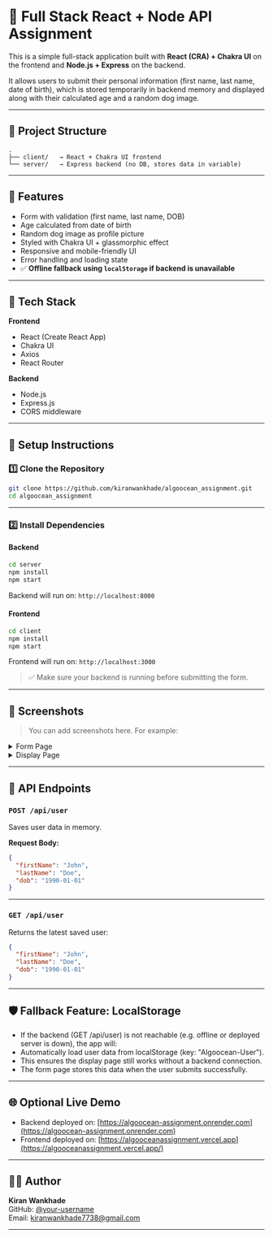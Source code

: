 # 📘 Full Stack React + Node API Assignment

This is a simple full-stack application built with **React (CRA) + Chakra UI** on the frontend and **Node.js + Express** on the backend.

It allows users to submit their personal information (first name, last name, date of birth), which is stored temporarily in backend memory and displayed along with their calculated age and a random dog image.

---

## 📁 Project Structure

```
.
├── client/   → React + Chakra UI frontend
└── server/   → Express backend (no DB, stores data in variable)
```

---

## 🚀 Features

- Form with validation (first name, last name, DOB)
- Age calculated from date of birth
- Random dog image as profile picture
- Styled with Chakra UI + glassmorphic effect
- Responsive and mobile-friendly UI
- Error handling and loading state
- ✅ **Offline fallback using `localStorage` if backend is unavailable**

---

## 🧠 Tech Stack

**Frontend**
- React (Create React App)
- Chakra UI
- Axios
- React Router

**Backend**
- Node.js
- Express.js
- CORS middleware

---

## 🔧 Setup Instructions

### 1️⃣ Clone the Repository
```bash
git clone https://github.com/kiranwankhade/algoocean_assignment.git
cd algoocean_assignment
```

---

### 2️⃣ Install Dependencies

#### Backend
```bash
cd server
npm install
npm start
```

Backend will run on: `http://localhost:8000`

#### Frontend
```bash
cd client
npm install
npm start
```

Frontend will run on: `http://localhost:3000`

> ✅ Make sure your backend is running before submitting the form.

---

## 📸 Screenshots

> You can add screenshots here. For example:

<details>
  <summary>Form Page</summary>
 <img width="1336" height="607" alt="Algoo-SS1" src="https://github.com/user-attachments/assets/96be8349-d4ca-4b99-a499-c5a27b61be83" />

</details>

<details>
  <summary>Display Page</summary>
  <img width="1354" height="600" alt="Algoo-SS3" src="https://github.com/user-attachments/assets/d5c0ca21-da6a-43f6-a5e5-77af55e7bbbc" />

</details>

---

## 📝 API Endpoints

### `POST /api/user`
Saves user data in memory.

**Request Body:**
```json
{
  "firstName": "John",
  "lastName": "Doe",
  "dob": "1990-01-01"
}
```

---

### `GET /api/user`
Returns the latest saved user:

```json
{
  "firstName": "John",
  "lastName": "Doe",
  "dob": "1990-01-01"
}
```
---

## 🛡️ Fallback Feature: LocalStorage
- If the backend (GET /api/user) is not reachable (e.g. offline or deployed server is down), the app will:
- Automatically load user data from localStorage (key: "Algoocean-User").
- This ensures the display page still works without a backend connection.
- The form page stores this data when the user submits successfully.

---

## 🌐 Optional Live Demo

- Backend deployed on: [https://algoocean-assignment.onrender.com](https://algoocean-assignment.onrender.com)
- Frontend deployed on: [https://algooceanassignment.vercel.app](https://algooceanassignment.vercel.app/)

---

## 👨‍💻 Author

**Kiran Wankhade**  
GitHub: [@your-username](https://github.com/kiranwankhade)  
Email: kiranwankhade7738@gmail.com

---
